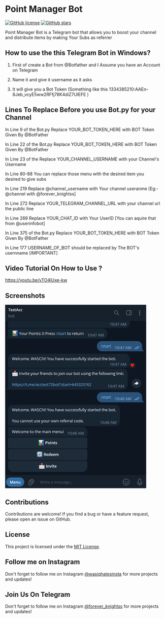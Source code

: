 # Point Manager Bot

[![GitHub license](https://img.shields.io/badge/LICENSE-MIT-orange)](https://github.com/WASCIV/Forevermail/blob/main/LICENSE)
[![GitHub stars](https://img.shields.io/badge/StarME-Star-blue)](https://github.com/WASCIV/Forevermail/stargazers)

Point Manager Bot is a Telegram bot that allows you to boost your channel and distribute items by making Your Subs as referrer 

## How to use the this Telegram Bot in Windows?

1. First of create a Bot from @Botfather and I Assume you have an Account on Telegram

2. Name it and give it username as it asks

3. It will give you a Bot Token (Something like this 1334385210:AAEn-8Jeb_vcyE5ww2RFfj78K4diZ7UlEFE )


## Lines To Replace Before you use Bot.py for your Channel

In Line 9 of the Bot.py Replace YOUR_BOT_TOKEN_HERE with BOT Token Given By @BotFather

In Line 22 of the Bot.py Replace YOUR_BOT_TOKEN_HERE with BOT Token Given By @BotFather

In Line 23 of the Replace YOUR_CHANNEL_USERNAME with your Channel's Username

In Line 80-88 You can replace those menu with the desired item you desired to give subs

In Line 219 Replace @channel_username with Your channel useranme [Eg:- @channel with @forever_knightss]

In Line 272 Replace YOUR_TELEGRAM_CHANNEL_URL with your channel url the public line 

In Line 269 Replace YOUR_CHAT_ID with Your UserID [You can aquire that from @userinfobot]

In Line 375 of the Bot.py Replace YOUR_BOT_TOKEN_HERE with BOT Token Given By @BotFather

In Line 177 USERNAME_OF_BOT should be replaced by The BOT's usernname [IMPORTANT]

## Video Tutorial On How to Use ?

https://youtu.be/vTO4iUxe-kw


## Screenshots

![Screenshot 1](screenshots/screenshot1.png)

## Contributions

Contributions are welcome! If you find a bug or have a feature request, please open an issue on GitHub.

## License

This project is licensed under the [MIT License](https://github.com/WASCIV/Forevermail/blob/main/LICENSE).

## Follow me on Instagram

Don't forget to follow me on Instagram [@wasiqhatesinsta](https://www.instagram.com/wasiqhatesinsta/) for more projects and updates!


## Join Us On Telegram

Don't forget to follow me on Instagram [@forever_knightss](https://t.me/+iaTYOodcEuU3YjFl) for more projects and updates!